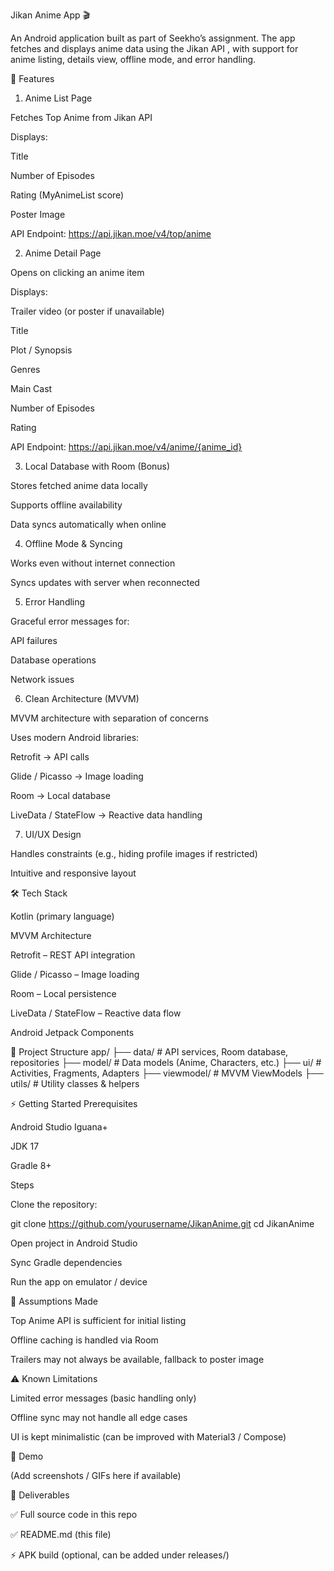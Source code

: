 Jikan Anime App 🎬

An Android application built as part of Seekho’s assignment.
The app fetches and displays anime data using the Jikan API
, with support for anime listing, details view, offline mode, and error handling.

🚀 Features
1. Anime List Page

Fetches Top Anime from Jikan API

Displays:

Title

Number of Episodes

Rating (MyAnimeList score)

Poster Image

API Endpoint: https://api.jikan.moe/v4/top/anime

2. Anime Detail Page

Opens on clicking an anime item

Displays:

Trailer video (or poster if unavailable)

Title

Plot / Synopsis

Genres

Main Cast

Number of Episodes

Rating

API Endpoint: https://api.jikan.moe/v4/anime/{anime_id}

3. Local Database with Room (Bonus)

Stores fetched anime data locally

Supports offline availability

Data syncs automatically when online

4. Offline Mode & Syncing

Works even without internet connection

Syncs updates with server when reconnected

5. Error Handling

Graceful error messages for:

API failures

Database operations

Network issues

6. Clean Architecture (MVVM)

MVVM architecture with separation of concerns

Uses modern Android libraries:

Retrofit → API calls

Glide / Picasso → Image loading

Room → Local database

LiveData / StateFlow → Reactive data handling

7. UI/UX Design

Handles constraints (e.g., hiding profile images if restricted)

Intuitive and responsive layout

🛠️ Tech Stack

Kotlin (primary language)

MVVM Architecture

Retrofit – REST API integration

Glide / Picasso – Image loading

Room – Local persistence

LiveData / StateFlow – Reactive data flow

Android Jetpack Components

📂 Project Structure
app/
 ├── data/          # API services, Room database, repositories
 ├── model/         # Data models (Anime, Characters, etc.)
 ├── ui/            # Activities, Fragments, Adapters
 ├── viewmodel/     # MVVM ViewModels
 ├── utils/         # Utility classes & helpers

⚡ Getting Started
Prerequisites

Android Studio Iguana+

JDK 17

Gradle 8+

Steps

Clone the repository:

git clone https://github.com/yourusername/JikanAnime.git
cd JikanAnime


Open project in Android Studio

Sync Gradle dependencies

Run the app on emulator / device

🤔 Assumptions Made

Top Anime API is sufficient for initial listing

Offline caching is handled via Room

Trailers may not always be available, fallback to poster image

⚠️ Known Limitations

Limited error messages (basic handling only)

Offline sync may not handle all edge cases

UI is kept minimalistic (can be improved with Material3 / Compose)

📱 Demo

(Add screenshots / GIFs here if available)

📌 Deliverables

✅ Full source code in this repo

✅ README.md (this file)

⚡ APK build (optional, can be added under releases/)

